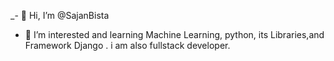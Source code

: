 _- 👋 Hi, I’m @SajanBista
- 👀 I’m interested and learning Machine Learning, python, its Libraries,and Framework Django .
i am also fullstack developer.
<!---
SajanBista/SajanBista is a ✨ special ✨ repository because its `README.md` (this file) appears on your GitHub profile.
You can click the Preview link to take a look at your changes.
--->
